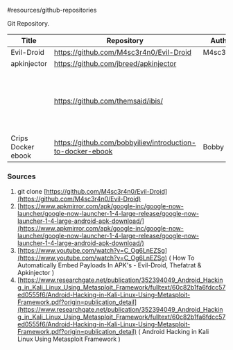 #resources/github-repositories

Git Repository.

| Title              | Repository                                                 | Author      | Description                                                            |
| ------------------ | ---------------------------------------------------------- | ----------- | ---------------------------------------------------------------------- |
| Evil-Droid         | https://github.com/M4sc3r4n0/Evil-Droid                    | M4sc3r4n0   |                                                                        |
| apkinjector        | https://github.com/jbreed/apkinjector                      |             |                                                                        |
|                    | https://github.com/themsaid/ibis/                          |             | A PHP tool that helps you write eBooks in markdown and convert to PDF. |
| Crips Docker ebook | https://github.com/bobbyiliev/introduction-to-docker-ebook | Bobby Iliev |                                                                        |





### Sources

1. git clone [https://github.com/M4sc3r4n0/Evil-Droid](https://github.com/M4sc3r4n0/Evil-Droid)
2. [https://www.apkmirror.com/apk/google-inc/google-now-launcher/google-now-launcher-1-4-large-release/google-now-launcher-1-4-large-android-apk-download/](https://www.apkmirror.com/apk/google-inc/google-now-launcher/google-now-launcher-1-4-large-release/google-now-launcher-1-4-large-android-apk-download/)
3. [https://www.youtube.com/watch?v=C_Og6LnEZSg](https://www.youtube.com/watch?v=C_Og6LnEZSg) ( How To Automatically Embed Payloads In APK's - Evil-Droid, Thefatrat & Apkinjector )
4. [https://www.researchgate.net/publication/352394049_Android_Hacking_in_Kali_Linux_Using_Metasploit_Framework/fulltext/60c82b1fa6fdcc57ed0555f6/Android-Hacking-in-Kali-Linux-Using-Metasploit-Framework.pdf?origin=publication_detail](https://www.researchgate.net/publication/352394049_Android_Hacking_in_Kali_Linux_Using_Metasploit_Framework/fulltext/60c82b1fa6fdcc57ed0555f6/Android-Hacking-in-Kali-Linux-Using-Metasploit-Framework.pdf?origin=publication_detail) ( Android Hacking in Kali Linux Using Metasploit Framework )